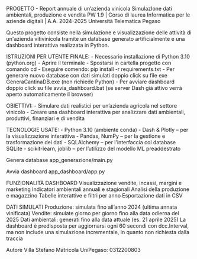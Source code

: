 PROGETTO - Report annuale di un’azienda vinicola 
SimulazIone dati ambientali, produzione e vendita
PW 1.9 | Corso di laurea Informatica per le aziende digitali | A.A. 2024-2025
Università Telematica Pegaso

Questo progetto consiste nella simulazione e visualizzazione delle attività di un'azienda vitivinicola tramite un database generato artificialmente e una dashboard interattiva realizzata in Python.

ISTRUZIONI PER UTENTE FINALE:
    - Necessario installazione di Python 3.10 (python.org)
    - Aprire il terminale
    - Spostarsi in cartella progetto con comando cd
    - Eseguire comendo: pip install -r requirements.txt
    - Per generare nuovo database con dati simulati doppio click su file exe GeneraCantinaDB.exe (non richiede Python)
    - Per avviare dashboard doppio click su file avvia_dashboard.bat (se server Dash già attivo verrà aperto automaticamente il browser)


OBIETTIVI: 
    - Simulare dati realistici per un’azienda agricola nel settore vinicolo
    - Creare una dashboard interattiva per analizzare dati ambientali, produttivi, finanziari e di vendita

TECNOLOGIE USATE:
    - Python 3.10 (ambiente conda)
    - Dash & Plotly – per la visualizzazione interattiva
    - Pandas, NumPy – per la gestione e trasformazione dei dati
    - SQLAlchemy – per l'interfaccia col database SQLite
    - scikit-learn, joblib – per l’utilizzo del modello ML preaddestrato

Genera database
    app_generazione/main.py

Avvia dashboard
    app_dashboard/app.py


FUNZIONALITÀ DASHBOARD
    Visualizzazione vendite, incassi, margini e marketing
    Indicatori ambientali annuali e stagionali
    Analisi della produzione e magazzino
    Tabelle interattive e filtri per anno
    Esportazione dati in CSV

DATI SIMULATI
    Produzione: simulata fino all’anno 2024 (ultima annata vinificata)
    Vendite: simulate giorno per giorno fino alla data odierna del 2025
    Dati ambientali: generati fino alla data attuale (es. 21 aprile 2025)
    La dashboard è predisposta per aggiornarsi ogni 60 secondi con dcc.Interval, ma non include una simulazione incrementale, in quanto non richiesta dalla traccia


Autore
Villa Stefano 
Matricola UniPegaso: 0312200803


